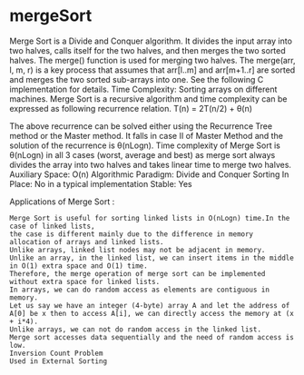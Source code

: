 # mergeSort
Merge Sort is a Divide and Conquer algorithm. It divides the input array into two halves, calls itself for the two halves, and then merges the two sorted halves. The merge() function is used for merging two halves. The merge(arr, l, m, r) is a key process that assumes that arr[l..m] and arr[m+1..r] are sorted and merges the two sorted sub-arrays into one. See the following C implementation for details.
Time Complexity: Sorting arrays on different machines. Merge Sort is a recursive algorithm and time complexity can be expressed as following recurrence relation. 
T(n) = 2T(n/2) + θ(n)

The above recurrence can be solved either using the Recurrence Tree method or the Master method. It falls in case II of Master Method and the solution of the recurrence is θ(nLogn). Time complexity of Merge Sort is  θ(nLogn) in all 3 cases (worst, average and best) as merge sort always divides the array into two halves and takes linear time to merge two halves.
Auxiliary Space: O(n)
Algorithmic Paradigm: Divide and Conquer
Sorting In Place: No in a typical implementation
Stable: Yes

Applications of Merge Sort :

    Merge Sort is useful for sorting linked lists in O(nLogn) time.In the case of linked lists, 
    the case is different mainly due to the difference in memory allocation of arrays and linked lists. 
    Unlike arrays, linked list nodes may not be adjacent in memory. 
    Unlike an array, in the linked list, we can insert items in the middle in O(1) extra space and O(1) time. 
    Therefore, the merge operation of merge sort can be implemented without extra space for linked lists.
    In arrays, we can do random access as elements are contiguous in memory. 
    Let us say we have an integer (4-byte) array A and let the address of A[0] be x then to access A[i], we can directly access the memory at (x + i*4). 
    Unlike arrays, we can not do random access in the linked list.
    Merge sort accesses data sequentially and the need of random access is low.
    Inversion Count Problem
    Used in External Sorting
